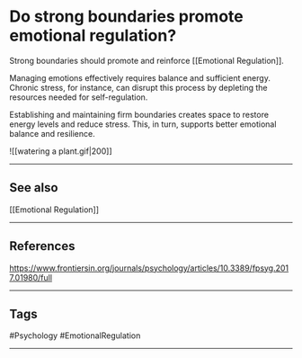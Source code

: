 # Do strong boundaries promote emotional regulation?

Strong boundaries should promote and reinforce [[Emotional Regulation]].

Managing emotions effectively requires balance and sufficient energy. Chronic stress, for instance, can disrupt this process by depleting the resources needed for self-regulation.

Establishing and maintaining firm boundaries creates space to restore energy levels and reduce stress. This, in turn, supports better emotional balance and resilience.


![[watering a plant.gif|200]]

---
## See also

[[Emotional Regulation]]

---
## References

https://www.frontiersin.org/journals/psychology/articles/10.3389/fpsyg.2017.01980/full

---
## Tags

#Psychology #EmotionalRegulation

---

